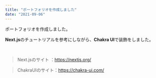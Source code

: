 ```yaml
---
title: "ポートフォリオを作成しました"
date: "2021-09-06"
---
```


ポートフォリオを作成しました。

**Next.js**のチュートリアルを参考にしながら、**Chakra UI**で装飾をしました。

<br>

> Next.jsのサイト ：https://nextjs.org/

> ChakraUIのサイト：https://chakra-ui.com/ 

